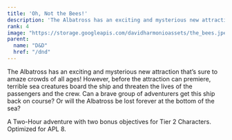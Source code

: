 ```yaml
---
title: 'Oh, Not the Bees!'
description: 'The Albatross has an exciting and mysterious new attraction that’s sure to amaze crowds of all ages! However, before the attraction can premiere, terrible sea creatures board the ship and threaten the lives of the passengers and the crew. Can a brave group of adventurers get this ship back on course? Or will the Albatross be lost forever at the bottom of the sea?'
rank: 4
image: "https://storage.googleapis.com/davidharmonioassets/the_bees.jpeg"
parent:
  name: "D&D"
  href: "/dnd"
---
```


The Albatross has an exciting and mysterious new attraction that’s sure to amaze crowds of all ages! However, before the attraction can premiere, terrible sea creatures board the ship and threaten the lives of the passengers and the crew. Can a brave group of adventurers get this ship back on course? Or will the Albatross be lost forever at the bottom of the sea?

A Two-Hour adventure with two bonus objectives for Tier 2 Characters. Optimized for APL 8.
